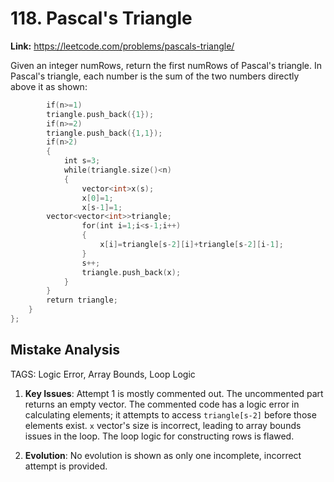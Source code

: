 # 118. Pascal's Triangle

**Link:** https://leetcode.com/problems/pascals-triangle/

Given an integer numRows, return the first numRows of Pascal's triangle. In Pascal's triangle, each number is the sum of the two numbers directly above it as shown:

```cpp
        if(n>=1)
        triangle.push_back({1});
        if(n>=2)
        triangle.push_back({1,1});
        if(n>2)
        {
            int s=3;
            while(triangle.size()<n)
            {
                vector<int>x(s);
                x[0]=1;
                x[s-1]=1;
        vector<vector<int>>triangle;
                for(int i=1;i<s-1;i++)
                {
                    x[i]=triangle[s-2][i]+triangle[s-2][i-1];
                }
                s++;
                triangle.push_back(x);
            }
        }
        return triangle;
    }
};
```

## Mistake Analysis

TAGS: Logic Error, Array Bounds, Loop Logic

1. **Key Issues**: Attempt 1 is mostly commented out. The uncommented part returns an empty vector. The commented code has a logic error in calculating elements; it attempts to access `triangle[s-2]` before those elements exist.  `x` vector's size is incorrect, leading to array bounds issues in the loop.  The loop logic for constructing rows is flawed.

2. **Evolution**: No evolution is shown as only one incomplete, incorrect attempt is provided.


